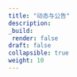 ```yaml
---
title: "动态与公告"
description:
_build:
 render: false 
draft: false
collapsible: true
weight: 10
---
```


